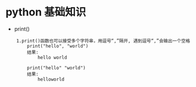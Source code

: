 # python 基础知识
 
- print()

```shell
    1.print()函数也可以接受多个字符串，用逗号“,”隔开, 遇到逗号“,”会输出一个空格
        print("hello", "world")
        结果:
            hello world
            
        print("hello" "world")
        结果:
            helloworld
```
